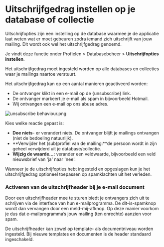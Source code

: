 # Uitschrijfgedrag instellen op je database of collectie

Uitschrijfopties zijn een instelling op de database waarmee je de
applicatie laat weten wat er moet gebeuren zodra iemand zich uitschrijft
van jouw mailing. Dit wordt ook wel het uitschrijfgedrag genoemd.

Je vindt deze functie onder Profielen \> Databasebeheer \>
**Uitschrijfopties instellen**.

Het uitschrijfgedrag moet ingesteld worden op alle databases en
collecties waar je mailings naartoe verstuurt.

Het uitschrijfgedrag kan op een aantal manieren geactiveerd worden:

-   De ontvanger klikt in een e-mail op de {unsubscribe} link.
-   De ontvanger markeert je e-mail als spam in bijvoorbeeld Hotmail.
-   Wij ontvangen een e-mail op ons abuse adres.

![unsubscribe
behaviour.png](../images/dialog_unsubscribe_options.png)

Kies welke reactie gepast is:

-   **Doe niets**- er verandert niets. De ontvanger blijft je mailings
    ontvangen (niet de bedoeling natuurlijk).
-   **Verwijder het (sub)profiel van de mailing:**de persoon wordt in
    zijn geheel verwijderd uit je database/collectie.
-   **Wijzig de waarde...:** verander een veldwaarde, bijvoorbeeld een
    veld nieuwsbrief van 'ja' naar 'nee'.

Wanneer je de uitschrijfopties hebt ingesteld en opgeslagen kun je het
uitschrijfgedrag optioneel toepassen op spamklachten uit het verleden.

### Activeren van de uitschrijfheader bij je e-mail document

Door een uitschrijfheader mee te sturen biedt je ontvangers zich uit te
schrijven via de interface van hun e-mailprogramma. De dit-is-spamknop
wordt dan vervangen door een meld-mij-afknop. Op deze manier voorkom je
dus dat e-mailprogramma’s jouw mailing (ten onrechte) aanzien voor spam.

De uitschrijfheader kan zowel op template- als documentniveau worden
ingesteld. Bij nieuwe templates en documenten is de header standaard
ingeschakeld.
